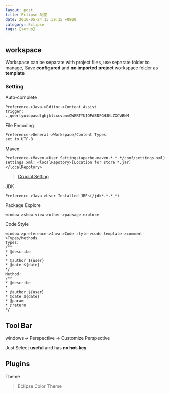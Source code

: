 ```yaml
---
layout: post
title: Eclipse 配置
date: 2016-05-24 15:39:15 +0800
category: Eclipse
tags: [setup]
---
```


## workspace

Workspace can be separate with project files, use separate folder to manage,
Save **configured** and **no imported project** workspace folder as **template**

### Setting

Auto-complete

```
Preference->Java->Editor->Content Assist
trigger:
._qwertyuiopasdfghjklzxcvbnmQWERTYUIOPASDFGHJKLZXCVBNM
```

File Encoding

```
Preference->General->Workspace/Content Types
set to UTF-8
```

Maven

```
Preference->Maven->User Settings(apache-maven-*.*.*/conf/settings.xml)
settings.xml: <localRepotory>[Location for store *.jar]</localRepotory>
```

> [Crucial Setting](https://github.com/neilChenXie/java_dev/blob/master/eclipse/MavenProject.md)

JDK

```
Preference->Java->User Installed JREs(/jdk*.*.*_*)
```

Package Explore

```
window->show view->other->package explore
```

Code Style

```
window->preference->Java->Code style->code template->comment->Types/Methods
Types:
/**
* @describe
*
* @author ${user}
* @date ${date}
*/
Method:
/**
* @describe
*
* @author ${user}
* @date ${date}
* @param
* @return
*/
```

## Tool Bar

windows-> Perspective -> Customize Perspective

Just Select **useful** and has **no hot-key**

## Plugins

Theme

> Eclipse Color Theme
